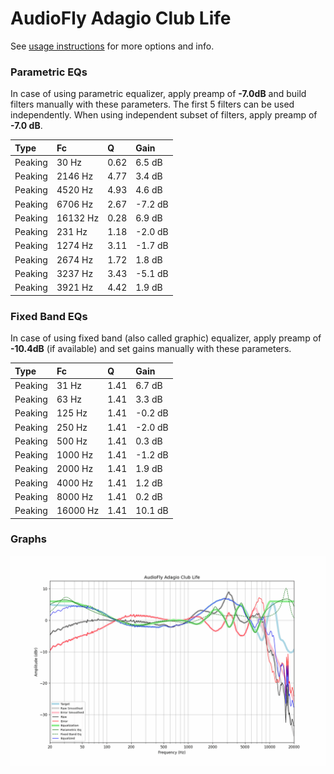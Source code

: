 # AudioFly Adagio Club Life
See [usage instructions](https://github.com/jaakkopasanen/AutoEq#usage) for more options and info.

### Parametric EQs
In case of using parametric equalizer, apply preamp of **-7.0dB** and build filters manually
with these parameters. The first 5 filters can be used independently.
When using independent subset of filters, apply preamp of **-7.0 dB**.

| Type    | Fc       |    Q | Gain    |
|:--------|:---------|:-----|:--------|
| Peaking | 30 Hz    | 0.62 | 6.5 dB  |
| Peaking | 2146 Hz  | 4.77 | 3.4 dB  |
| Peaking | 4520 Hz  | 4.93 | 4.6 dB  |
| Peaking | 6706 Hz  | 2.67 | -7.2 dB |
| Peaking | 16132 Hz | 0.28 | 6.9 dB  |
| Peaking | 231 Hz   | 1.18 | -2.0 dB |
| Peaking | 1274 Hz  | 3.11 | -1.7 dB |
| Peaking | 2674 Hz  | 1.72 | 1.8 dB  |
| Peaking | 3237 Hz  | 3.43 | -5.1 dB |
| Peaking | 3921 Hz  | 4.42 | 1.9 dB  |

### Fixed Band EQs
In case of using fixed band (also called graphic) equalizer, apply preamp of **-10.4dB**
(if available) and set gains manually with these parameters.

| Type    | Fc       |    Q | Gain    |
|:--------|:---------|:-----|:--------|
| Peaking | 31 Hz    | 1.41 | 6.7 dB  |
| Peaking | 63 Hz    | 1.41 | 3.3 dB  |
| Peaking | 125 Hz   | 1.41 | -0.2 dB |
| Peaking | 250 Hz   | 1.41 | -2.0 dB |
| Peaking | 500 Hz   | 1.41 | 0.3 dB  |
| Peaking | 1000 Hz  | 1.41 | -1.2 dB |
| Peaking | 2000 Hz  | 1.41 | 1.9 dB  |
| Peaking | 4000 Hz  | 1.41 | 1.2 dB  |
| Peaking | 8000 Hz  | 1.41 | 0.2 dB  |
| Peaking | 16000 Hz | 1.41 | 10.1 dB |

### Graphs
![](./AudioFly%20Adagio%20Club%20Life.png)